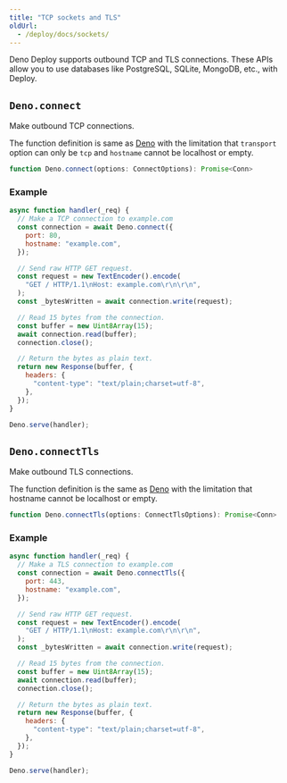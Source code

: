 ```yaml
---
title: "TCP sockets and TLS"
oldUrl:
  - /deploy/docs/sockets/
---
```


Deno Deploy supports outbound TCP and TLS connections. These APIs allow you to
use databases like PostgreSQL, SQLite, MongoDB, etc., with Deploy.

## `Deno.connect`

Make outbound TCP connections.

The function definition is same as
[Deno](https://doc.deno.land/deno/stable/~/Deno.connect) with the limitation
that `transport` option can only be `tcp` and `hostname` cannot be localhost or
empty.

```ts
function Deno.connect(options: ConnectOptions): Promise<Conn>
```

### Example

```js
async function handler(_req) {
  // Make a TCP connection to example.com
  const connection = await Deno.connect({
    port: 80,
    hostname: "example.com",
  });

  // Send raw HTTP GET request.
  const request = new TextEncoder().encode(
    "GET / HTTP/1.1\nHost: example.com\r\n\r\n",
  );
  const _bytesWritten = await connection.write(request);

  // Read 15 bytes from the connection.
  const buffer = new Uint8Array(15);
  await connection.read(buffer);
  connection.close();

  // Return the bytes as plain text.
  return new Response(buffer, {
    headers: {
      "content-type": "text/plain;charset=utf-8",
    },
  });
}

Deno.serve(handler);
```

## `Deno.connectTls`

Make outbound TLS connections.

The function definition is the same as
[Deno](https://doc.deno.land/deno/stable/~/Deno.connectTls) with the limitation
that hostname cannot be localhost or empty.

```ts
function Deno.connectTls(options: ConnectTlsOptions): Promise<Conn>
```

### Example

```js
async function handler(_req) {
  // Make a TLS connection to example.com
  const connection = await Deno.connectTls({
    port: 443,
    hostname: "example.com",
  });

  // Send raw HTTP GET request.
  const request = new TextEncoder().encode(
    "GET / HTTP/1.1\nHost: example.com\r\n\r\n",
  );
  const _bytesWritten = await connection.write(request);

  // Read 15 bytes from the connection.
  const buffer = new Uint8Array(15);
  await connection.read(buffer);
  connection.close();

  // Return the bytes as plain text.
  return new Response(buffer, {
    headers: {
      "content-type": "text/plain;charset=utf-8",
    },
  });
}

Deno.serve(handler);
```
